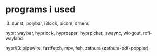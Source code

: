 # programs i used
i3: dunst, polybar, i3lock, picom, dmenu

hypr: waybar, hyprlock, hyprpaper, hyprpicker, swaync, wlogout, rofi-wayland

hypr/i3: pipewire, fastfetch, mpv, feh, zathura (zathura-pdf-poppler)
  
